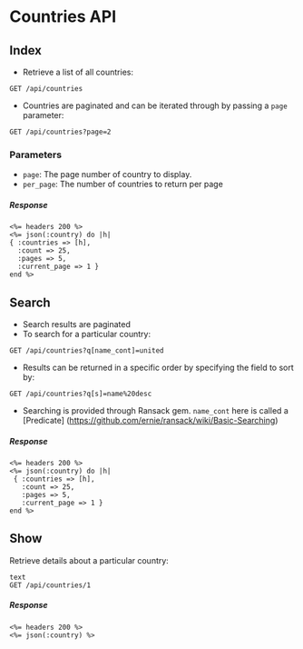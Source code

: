 # Countries API

## Index
* Retrieve a list of all countries:
```
GET /api/countries
```
* Countries are paginated and can be iterated through by passing a `page` parameter:
```
GET /api/countries?page=2
```

### Parameters
* `page`: The page number of country to display.
* `per_page`: The number of countries to return per page

##### Response
```
<%= headers 200 %>
<%= json(:country) do |h|
{ :countries => [h],
  :count => 25,
  :pages => 5,
  :current_page => 1 }
end %>
```

## Search
* Search results are paginated
* To search for a particular country:
```
GET /api/countries?q[name_cont]=united
```
* Results can be returned in a specific order by specifying the field to sort by:
```
GET /api/countries?q[s]=name%20desc
```
* Searching is provided through Ransack gem. `name_cont` here is called a [Predicate]
(https://github.com/ernie/ransack/wiki/Basic-Searching)

##### Response
```
<%= headers 200 %>
<%= json(:country) do |h|
 { :countries => [h],
   :count => 25,
   :pages => 5,
   :current_page => 1 }
end %>
```

## Show
Retrieve details about a particular country:
```
text
GET /api/countries/1
```

##### Response
```
<%= headers 200 %>
<%= json(:country) %>
```
